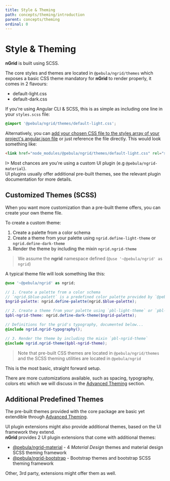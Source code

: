 ```yaml
---
title: Style & Theming
path: concepts/theming/introduction
parent: concepts/theming
ordinal: 0
---
```

# Style & Theming

**nGrid** is built using SCSS.

The core styles and themes are located in `@pebula/ngrid/themes` which exposes a basic CSS theme mandatory for **nGrid** to render properly, it comes in 2 flavours:

- default-light.css
- default-dark.css

If you're using Angular CLI & SCSS, this is as simple as including one line in your `styles.scss` file:

```scss
@import '@pebula/ngrid/themes/default-light.css';
```

Alternatively, you can [add your chosen CSS file to the styles array of your project's angular.json file](https://angular.io/guide/workspace-config#styles-and-scripts-configuration) or just reference the file directly. This would look something like:

```html
<link href="node_modules/@pebula/ngrid/themes/default-light.css" rel="stylesheet">
```

I> Most chances are you're using a custom UI plugin (e.g `@pebula/ngrid-material`).  
UI plugins usually offer additional pre-built themes, see the relevant plugin documentation for more details.

## Customized Themes (SCSS)

When you want more customization than a pre-built theme offers, you can create your own theme file.

To create a custom theme:

1. Create a palette from a color schema
2. Create a theme from your palette using `ngrid.define-light-theme` or `ngrid.define-dark-theme`
3. Render the theme by including the mixin `ngrid.ngrid-theme`

> We assume the **ngrid** namespace defined (`@use '~@pebula/ngrid' as ngrid`)

A typical theme file will look something like this:

```scss
@use '~@pebula/ngrid' as ngrid;

// 1. Create a palette from a color schema
// `ngrid.$blue-palett` is a predefined color palette provided by `@pebula/ngrid/theming`
$ngrid-palette: ngrid.define-palette(ngrid.$blue-palette);

// 2. Create a theme from your palette using `pbl-light-theme` or `pbl-dark-theme`
$pbl-ngrid-theme: ngrid.define-dark-theme($ngrid-palette);

// Definitions for the grid's typography, documented below...
@include ngrid.ngrid-typography();

// 3. Render the theme by including the mixin `pbl-ngrid-theme`
@include ngrid.ngrid-theme($pbl-ngrid-theme);
```

> Note that pre-built CSS themes are located in `@pebula/ngrid/themes` and the SCSS theming utilities are located in `@pebula/ngrid`

This is the most basic, straight forward setup.

There are more customizations available, such as spacing, typography, colors etc which we will discuss in the [Advanced Theming](../structure) section.

## Additional Predefined Themes

The pre-built themes provided with the core package are basic yet extendible through [Advanced Theming](../structure).

UI plugin extensions might also provide additional themes, based on the UI framework they extend.  
**nGrid** provides 2 UI plugin extensions that come with additional themes:

- [@pebula/ngrid-material](../../../plugins/ngrid-material/theming) - 4 *Material Design* themes and material design SCSS theming framework
- [@pebula/ngrid-bootstrap](../../../plugins/ngrid-bootstrap/theming) - Bootstrap themes and bootstrap SCSS theming framework

Other, 3rd party, extensions might offer them as well.
